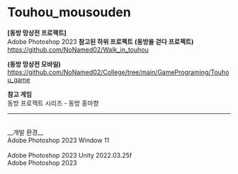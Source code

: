 # Touhou_mousouden
__[동방 망상전 프로젝트]__
<br/>
Adobe Photoshop 2023
__참고된 하위 프로젝트__
__(동방을 걷다 프로젝트)__
<br/>
https://github.com/NoNamed02/Walk_in_touhou

__(동방 망상전 모바일)__
<br/>
https://github.com/NoNamed02/College/tree/main/GamePrograming/Touhou_game

__참고 게임__
<br/>
동방 프로젝트 시리즈 - 동방 홍마향


-------------------------------------------------------------------------------------------
<br/>
__개발 환경__
<br/>
Adobe Photoshop 2023
Window 11
<br/>
<br/>
Adobe Photoshop 2023
Unity 2022.03.25f
<br/>
Adobe Photoshop 2023

